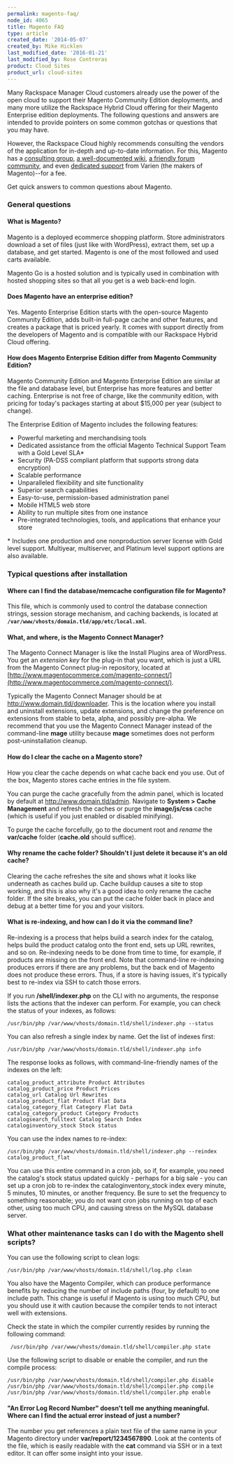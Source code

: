 ```yaml
---
permalink: magento-faq/
node_id: 4065
title: Magento FAQ
type: article
created_date: '2014-05-07'
created_by: Mike Hicklen
last_modified_date: '2016-01-21'
last_modified_by: Rose Contreras
product: Cloud Sites
product_url: cloud-sites
---
```


Many Rackspace Manager Cloud customers already use the power of the open
cloud to support their Magento Community Edition deployments, and many
more utilize the Rackspace Hybrid Cloud offering for their Magento
Enterprise edition deployments. The following questions and answers are
intended to provide pointers on some common gotchas or questions that
you may have.

However, the Rackspace Cloud highly recommends consulting the vendors of
the application for in-depth and up-to-date information. For this,
Magento has a [consulting group](http://www.magentocommerce.com/consulting),
[a well-documented wiki](http://www.magentocommerce.com/wiki/),
[a friendly forum community](http://www.magentocommerce.com/boards),
and even [dedicated support](http://www.magentocommerce.com/support/overview)
from Varien (the makers of Magento)--for a fee.

Get quick answers to common questions about Magento.

### General questions

#### What is Magento?

Magento is a deployed ecommerce shopping platform. Store administrators
download a set of files (just like with WordPress), extract them, set up
a database, and get started. Magento is one of the most followed and
used carts available.

Magento Go is a hosted solution and is typically used in combination
with hosted shopping sites so that all you get is a web back-end login.

#### Does Magento have an enterprise edition?

Yes. Magento Enterprise Edition starts with the open-source Magento
Community Edition, adds built-in full-page cache and other features, and
creates a package that is priced yearly. It comes with support directly
from the developers of Magento and is compatible with our Rackspace
Hybrid Cloud offering.

#### How does Magento Enterprise Edition differ from Magento Community Edition?

Magento Community Edition and Magento Enterprise Edition are similar at
the file and database level, but Enterprise has more features and better
caching. Enterprise is not free of charge, like the community edition,
with pricing for today's packages starting at about $15,000 per year
(subject to change).

The Enterprise Edition of Magento includes the following features:

-   Powerful marketing and merchandising tools
-   Dedicated assistance from the official Magento Technical Support
    Team with a Gold Level SLA\*
-   Security (PA-DSS compliant platform that supports strong
    data encryption)
-   Scalable performance
-   Unparalleled flexibility and site functionality
-   Superior search capabilities
-   Easy-to-use, permission-based administration panel
-   Mobile HTML5 web store
-   Ability to run multiple sites from one instance
-   Pre-integrated technologies, tools, and applications that enhance
    your store

\* Includes one production and one nonproduction server license with
Gold level support. Multiyear, multiserver, and Platinum level support
options are also available.

### Typical questions after installation

#### Where can I find the database/memcache configuration file for Magento?

This file, which is commonly used to control the database connection
strings, session storage mechanism, and caching backends, is located at
**`/var/www/vhosts/domain.tld/app/etc/local.xml`**.

#### What, and where, is the Magento Connect Manager?

The Magento Connect Manager is like the Install Plugins area of
WordPress. You get an *extension key* for the plug-in that you want,
which is just a URL from the Magento Connect plug-in repository, located
at
[http://www.magentocommerce.com/magento-connect/](http://www.magentocommerce.com/magento-connect/).

Typically the Magento Connect Manager should be at
http://www.domain.tld/downloader. This is the location
where you install and uninstall extensions, update extensions, and
change the preference on extensions from stable to beta, alpha, and
possibly pre-alpha. We recommend that you use the Magento Connect
Manager instead of the command-line **mage** utility because **mage**
sometimes does not perform post-uninstallation cleanup.

#### How do I clear the cache on a Magento store?

How you clear the cache depends on what cache back end you use. Out of
the box, Magento stores cache entries in the file system.

You can purge the cache gracefully from the admin panel, which is
located by default at <http://www.domain.tld/admin>. Navigate
to **System > Cache Management** and refresh the caches or purge the
**image/js/css** cache (which is useful if you just enabled or disabled
minifying).

To purge the cache forcefully, go to the document root and *rename* the
**var/cache** folder (**cache.old** should suffice).

#### Why rename the cache folder? Shouldn't I just delete it because it's an old cache?

Clearing the cache refreshes the site and shows what it looks like
underneath as caches build up. Cache buildup causes a site to stop
working, and this is also why it's a good idea to only rename the cache
folder. If the site breaks, you can put the cache folder back in place
and debug at a better time for you and your visitors.

#### What is re-indexing, and how can I do it via the command line?

Re-indexing is a process that helps build a search index for the
catalog, helps build the product catalog onto the front end, sets up URL
rewrites, and so on. Re-indexing needs to be done from time to time, for
example, if products are missing on the front end. Note that
command-line re-indexing produces errors if there are any problems, but
the back end of Magento does not produce these errors. Thus, if a store
is having issues, it's typically best to re-index via SSH to catch those
errors.

If you run **/shell/indexer.php** on the CLI with no arguments, the
response lists the actions that the indexer can perform. For example,
you can check the status of your indexes, as follows:

    /usr/bin/php /var/www/vhosts/domain.tld/shell/indexer.php --status

You can also refresh a single index by name. Get the list of indexes
first:

    /usr/bin/php /var/www/vhosts/domain.tld/shell/indexer.php info

The response looks as follows, with command-line-friendly names of the
indexes on the left:

    catalog_product_attribute Product Attributes
    catalog_product_price Product Prices
    catalog_url Catalog Url Rewrites
    catalog_product_flat Product Flat Data
    catalog_category_flat Category Flat Data
    catalog_category_product Category Products
    catalogsearch_fulltext Catalog Search Index
    cataloginventory_stock Stock status

You can use the index names to re-index:

    /usr/bin/php /var/www/vhosts/domain.tld/shell/indexer.php --reindex catalog_product_flat

You can use this entire command in a cron job, so if, for example, you
need the catalog's stock status updated quickly - perhaps for a big
sale - you can set up a cron job to re-index the cataloginventory_stock
index every minute, 5 minutes, 10 minutes, or another frequency. Be sure
to set the frequency to something reasonable; you do not want cron jobs
running on top of each other, using too much CPU, and causing stress on
the MySQL database server.

### What other maintenance tasks can I do with the Magento shell scripts?

You can use the following script to clean logs:

    /usr/bin/php /var/www/vhosts/domain.tld/shell/log.php clean

You also have the Magento Compiler, which can produce performance
benefits by reducing the number of include paths (four, by default) to
one include path. This change is useful if Magento is using too much
CPU, but you should use it with caution because the compiler tends to
not interact well with extensions.

Check the state in which the compiler currently resides by running the
following command:

     /usr/bin/php /var/www/vhosts/domain.tld/shell/compiler.php state

Use the following script to disable or enable the compiler, and run the
compile process:

    /usr/bin/php /var/www/vhosts/domain.tld/shell/compiler.php disable
    /usr/bin/php /var/www/vhosts/domain.tld/shell/compiler.php compile
    /usr/bin/php /var/www/vhosts/domain.tld/shell/compiler.php enable

#### "An Error Log Record Number" doesn't tell me anything meaningful. Where can I find the actual error instead of just a number?

The number you get references a plain text file of the same name in your
Magento directory under **var/report/1234567890**. Look at the contents
of the file, which is easily readable with the **cat** command via SSH
or in a text editor. It can offer some insight into your issue.

